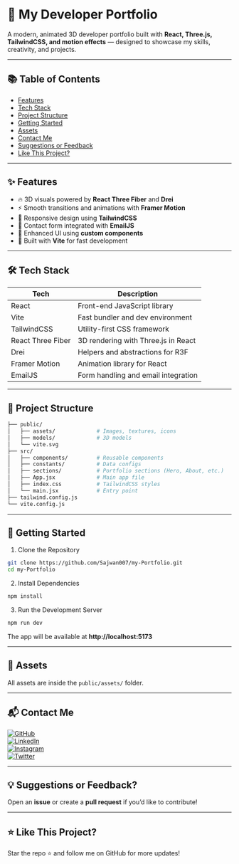 # 🚀 My Developer Portfolio  

A modern, animated 3D developer portfolio built with **React, Three.js, TailwindCSS, and motion effects** — designed to showcase my skills, creativity, and projects.  

---

## 📚 Table of Contents  

- [Features](#-features)  
- [Tech Stack](#-tech-stack)  
- [Project Structure](#-project-structure)  
- [Getting Started](#-getting-started)  
- [Assets](#-assets)  
- [Contact Me](#-contact-me)  
- [Suggestions or Feedback](#-suggestions-or-feedback)  
- [Like This Project?](#-like-this-project)  

---

## ✨ Features  

- 🔥 3D visuals powered by **React Three Fiber** and **Drei**  
- ⚡ Smooth transitions and animations with **Framer Motion**  
- 🎨 Responsive design using **TailwindCSS**  
- 💌 Contact form integrated with **EmailJS**  
- 🧱 Enhanced UI using **custom components**  
- 🚀 Built with **Vite** for fast development  

---

## 🛠 Tech Stack  

| Tech              | Description                           |  
|-------------------|---------------------------------------|  
| React             | Front-end JavaScript library          |  
| Vite              | Fast bundler and dev environment      |  
| TailwindCSS       | Utility-first CSS framework           |  
| React Three Fiber | 3D rendering with Three.js in React   |  
| Drei              | Helpers and abstractions for R3F      |  
| Framer Motion     | Animation library for React           |  
| EmailJS           | Form handling and email integration   |  

---

## 📁 Project Structure  

```bash
├── public/
│   ├── assets/             # Images, textures, icons
│   ├── models/             # 3D models
│   └── vite.svg
├── src/
│   ├── components/         # Reusable components
│   ├── constants/          # Data configs
│   ├── sections/           # Portfolio sections (Hero, About, etc.)
│   ├── App.jsx             # Main app file
│   ├── index.css           # TailwindCSS styles
│   └── main.jsx            # Entry point
├── tailwind.config.js
└── vite.config.js
```  

---

## 🚀 Getting Started  

1. Clone the Repository  
```bash
git clone https://github.com/Sajwan007/my-Portfolio.git
cd my-Portfolio
```

2. Install Dependencies  
```bash
npm install
```

3. Run the Development Server  
```bash
npm run dev
```

The app will be available at **http://localhost:5173**  

---

## 🔗 Assets  
All assets are inside the `public/assets/` folder.  

---

## 📬 Contact Me  

[![GitHub](https://img.shields.io/badge/GitHub-000000.svg?logo=github&logoColor=white)](https://github.com/Sajwan007)  
[![LinkedIn](https://img.shields.io/badge/LinkedIn-%230077B5.svg?logo=linkedin&logoColor=white)](https://linkedin.com/in/abhishek-sajwan458)  
[![Instagram](https://img.shields.io/badge/Instagram-%23E4405F.svg?logo=Instagram&logoColor=white)](https://instagram.com/sajwan_007)  
[![Twitter](https://img.shields.io/badge/Twitter-%231DA1F2.svg?logo=twitter&logoColor=white)](https://x.com/Sajwan_007?t=kME_t8Bw3upcSH1zrwQNNw&s=09)  

---

## 💡 Suggestions or Feedback?  

Open an **issue** or create a **pull request** if you’d like to contribute!  

---

## ⭐ Like This Project?  

Star the repo ⭐ and follow me on GitHub for more updates!  
